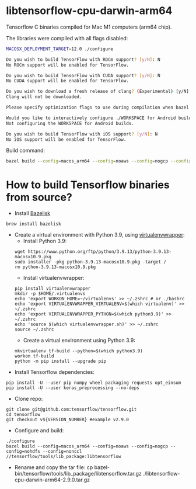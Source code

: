 # libtensorflow-cpu-darwin-arm64
Tensorflow C binaries compiled for Mac M1 computers (arm64 chip).

The libraries were compiled with all flags disabled:

```bash
MACOSX_DEPLOYMENT_TARGET=12.0 ./configure

Do you wish to build TensorFlow with ROCm support? [y/N]: N
No ROCm support will be enabled for TensorFlow.

Do you wish to build TensorFlow with CUDA support? [y/N]: N
No CUDA support will be enabled for TensorFlow.

Do you wish to download a fresh release of clang? (Experimental) [y/N]: N
Clang will not be downloaded.

Please specify optimization flags to use during compilation when bazel option "--config=opt" is specified [Default is -Wno-sign-compare]:

Would you like to interactively configure ./WORKSPACE for Android builds? [y/N]: N
Not configuring the WORKSPACE for Android builds.

Do you wish to build TensorFlow with iOS support? [y/N]: N
No iOS support will be enabled for TensorFlow.
```

Build command:

```bash
bazel build --config=macos_arm64 --config=noaws --config=nogcp --config=nohdfs --config=nonccl //tensorflow/tools/lib_package:libtensorflow
```

# How to build Tensorflow binaries from source?
- Install [Bazelisk](https://github.com/bazelbuild/bazelisk#installation)
```
brew install bazelisk
```
- Create a virtual environment with Python 3.9, using [virtualenvwrapper](https://github.com/bernardobarreto/virtualenvwrapper):
  - Install Python 3.9:
  ```
  wget https://www.python.org/ftp/python/3.9.13/python-3.9.13-macosx10.9.pkg
  sudo installer -pkg python-3.9.13-macosx10.9.pkg -target /
  rm python-3.9.13-macosx10.9.pkg
  ```
  - Install virtualenvwrapper:
  ```
  pip install virtualenvwrapper
  mkdir -p $HOME/.virtualenvs
  echo 'export WORKON_HOME=~/virtualenvs' >> ~/.zshrc # or ./bashrc
  echo 'export VIRTUALENVWRAPPER_VIRTUALENV=$(which virtualenv)' >> ~/.zshrc
  echo 'export VIRTUALENVWRAPPER_PYTHON=$(which python3.9)' >> ~/.zshrc
  echo 'source $(which virtualenvwrapper.sh)' >> ~/.zshrc
  source ~/.zshrc
  ```
  - Create a virtual environment using Python 3.9:
  ```
  mkvirtualenv tf-build --python=$(which python3.9)
  workon tf-build
  python -m pip install --upgrade pip
  ```
- Install Tensorflow dependencies:
```
pip install -U --user pip numpy wheel packaging requests opt_einsum
pip install -U --user keras_preprocessing --no-deps
```
- Clone repo:
```
git clone git@github.com:tensorflow/tensorflow.git
cd tensorflow
git checkout v${VERSION_NUMBER} #example v2.9.0
```
- Configure and build:
```
./configure
bazel build --config=macos_arm64 --config=noaws --config=nogcp --config=nohdfs --config=nonccl //tensorflow/tools/lib_package:libtensorflow
```
- Rename and copy the tar file:
cp bazel-bin/tensorflow/tools/lib_package/libtensorflow.tar.gz ./libtensorflow-cpu-darwin-arm64-2.9.0.tar.gz
  
